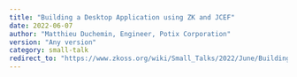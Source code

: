 ```yaml
---
title: "Building a Desktop Application using ZK and JCEF"
date: 2022-06-07
author: "Matthieu Duchemin, Engineer, Potix Corporation"
version: "Any version"
category: small-talk
redirect_to: "https://www.zkoss.org/wiki/Small_Talks/2022/June/Building_a_Desktop_Application_using_ZK_and_JCEF"
---
```

